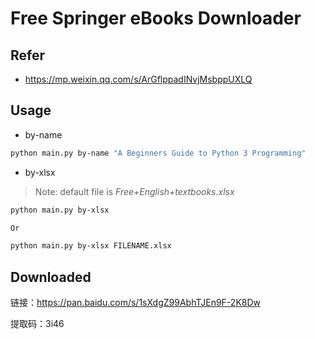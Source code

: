 # Free Springer eBooks Downloader

## Refer

- https://mp.weixin.qq.com/s/ArGflppadINvjMsbppUXLQ

## Usage

- by-name

```bash
python main.py by-name "A Beginners Guide to Python 3 Programming"
```

- by-xlsx

> Note: default file is *Free+English+textbooks.xlsx*

```bash
python main.py by-xlsx

Or

python main.py by-xlsx FILENAME.xlsx
```

## Downloaded

链接：https://pan.baidu.com/s/1sXdgZ99AbhTJEn9F-2K8Dw 

提取码：3i46